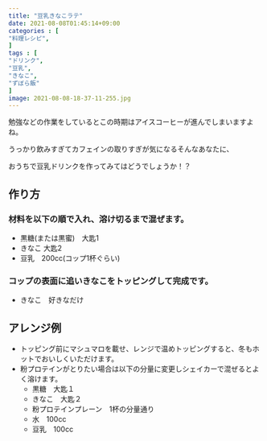 ```yaml
---
title: "豆乳きなこラテ"
date: 2021-08-08T01:45:14+09:00
categories : [
"料理レシピ",
]
tags : [
"ドリンク",
"豆乳",
"きなこ",
"ずぼら飯"
]
image: 2021-08-08-18-37-11-255.jpg
---
```


勉強などの作業をしているとこの時期はアイスコーヒーが進んでしまいますよね。

うっかり飲みすぎてカフェインの取りすぎが気になるそんなあなたに、

おうちで豆乳ドリンクを作ってみてはどうでしょうか！？

## 作り方

### 材料を以下の順で入れ、溶け切るまで混ぜます。

- 黒糖(または黒蜜)　大匙1
- きなこ 大匙2
- 豆乳　200cc(コップ1杯ぐらい)

### コップの表面に追いきなこをトッピングして完成です。

- きなこ　好きなだけ

## アレンジ例

- トッピング前にマシュマロを載せ、レンジで温めトッピングすると、冬もホットでおいしくいただけます。
- 粉プロテインがとりたい場合は以下の分量に変更しシェイカーで混ぜるとよく溶けます。
  - 黒糖　大匙１
  - きなこ　大匙２
  - 粉プロテインプレーン　1杯の分量通り
  - 水　100cc
  - 豆乳　100cc

